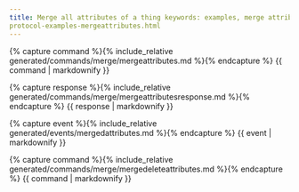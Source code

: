 ```yaml
---
title: Merge all attributes of a thing keywords: examples, merge attributes search: exclude permalink:
protocol-examples-mergeattributes.html
---
```


{% capture command %}{% include_relative generated/commands/merge/mergeattributes.md %}{% endcapture %} {{ command |
markdownify }}

{% capture response %}{% include_relative generated/commands/merge/mergeattributesresponse.md %}{% endcapture %} {{
response | markdownify }}

{% capture event %}{% include_relative generated/events/mergedattributes.md %}{% endcapture %} {{ event | markdownify }}

{% capture command %}{% include_relative generated/commands/merge/mergedeleteattributes.md %}{% endcapture %} {{ command
| markdownify }}

